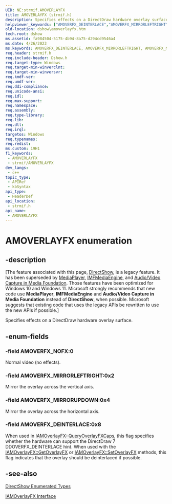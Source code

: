 ```yaml
---
UID: NE:strmif.AMOVERLAYFX
title: AMOVERLAYFX (strmif.h)
description: Specifies effects on a DirectDraw hardware overlay surface.
helpviewer_keywords: ["AMOVERFX_DEINTERLACE","AMOVERFX_MIRRORLEFTRIGHT","AMOVERFX_MIRRORUPDOWN","AMOVERFX_NOFX","AMOVERLAYFX","AMOVERLAYFX enumeration [DirectShow]","AMOVERLAYFXEnumeration","dshow.amoverlayfx","strmif/AMOVERFX_DEINTERLACE","strmif/AMOVERFX_MIRRORLEFTRIGHT","strmif/AMOVERFX_MIRRORUPDOWN","strmif/AMOVERFX_NOFX","strmif/AMOVERLAYFX"]
old-location: dshow\amoverlayfx.htm
tech.root: dshow
ms.assetid: fa984504-5175-4b94-8a75-d294cd9546a4
ms.date: 4/26/2023
ms.keywords: AMOVERFX_DEINTERLACE, AMOVERFX_MIRRORLEFTRIGHT, AMOVERFX_MIRRORUPDOWN, AMOVERFX_NOFX, AMOVERLAYFX, AMOVERLAYFX enumeration [DirectShow], AMOVERLAYFXEnumeration, dshow.amoverlayfx, strmif/AMOVERFX_DEINTERLACE, strmif/AMOVERFX_MIRRORLEFTRIGHT, strmif/AMOVERFX_MIRRORUPDOWN, strmif/AMOVERFX_NOFX, strmif/AMOVERLAYFX
req.header: strmif.h
req.include-header: Dshow.h
req.target-type: Windows
req.target-min-winverclnt: 
req.target-min-winversvr: 
req.kmdf-ver: 
req.umdf-ver: 
req.ddi-compliance: 
req.unicode-ansi: 
req.idl: 
req.max-support: 
req.namespace: 
req.assembly: 
req.type-library: 
req.lib: 
req.dll: 
req.irql: 
targetos: Windows
req.typenames: 
req.redist: 
ms.custom: 19H1
f1_keywords:
 - AMOVERLAYFX
 - strmif/AMOVERLAYFX
dev_langs:
 - c++
topic_type:
 - APIRef
 - kbSyntax
api_type:
 - HeaderDef
api_location:
 - strmif.h
api_name:
 - AMOVERLAYFX
---
```


# AMOVERLAYFX enumeration


## -description

\[The feature associated with this page, [DirectShow](/windows/win32/directshow/directshow), is a legacy feature. It has been superseded by [MediaPlayer](/uwp/api/Windows.Media.Playback.MediaPlayer), [IMFMediaEngine](/windows/win32/api/mfmediaengine/nn-mfmediaengine-imfmediaengine), and [Audio/Video Capture in Media Foundation](windows/win32/medfound/audio-video-capture-in-media-foundation). Those features have been optimized for Windows 10 and Windows 11. Microsoft strongly recommends that new code use **MediaPlayer**, **IMFMediaEngine** and **Audio/Video Capture in Media Foundation** instead of **DirectShow**, when possible. Microsoft suggests that existing code that uses the legacy APIs be rewritten to use the new APIs if possible.\]

Specifies effects on a DirectDraw hardware overlay surface.

## -enum-fields

### -field AMOVERFX_NOFX:0

Normal video (no effects).

### -field AMOVERFX_MIRRORLEFTRIGHT:0x2

Mirror the overlay across the vertical axis.

### -field AMOVERFX_MIRRORUPDOWN:0x4

Mirror the overlay across the horizontal axis.

### -field AMOVERFX_DEINTERLACE:0x8

When used in <a href="/windows/desktop/api/strmif/nf-strmif-iamoverlayfx-queryoverlayfxcaps">IAMOverlayFX::QueryOverlayFXCaps</a>, this flag specifies whether the hardware can support the DirectDraw 7 DDOVERFX_DEINTERLACE hint. When used with the <a href="/windows/desktop/api/strmif/nf-strmif-iamoverlayfx-getoverlayfx">IAMOverlayFX::GetOverlayFX</a> or <a href="/windows/desktop/api/strmif/nf-strmif-iamoverlayfx-setoverlayfx">IAMOverlayFX::SetOverlayFX</a> methods, this flag indicates that the overlay should be deinterlaced if possible.

## -see-also

<a href="/windows/desktop/DirectShow/directshow-enumerated-types">DirectShow Enumerated Types</a>



<a href="/windows/desktop/api/strmif/nn-strmif-iamoverlayfx">IAMOverlayFX Interface</a>
